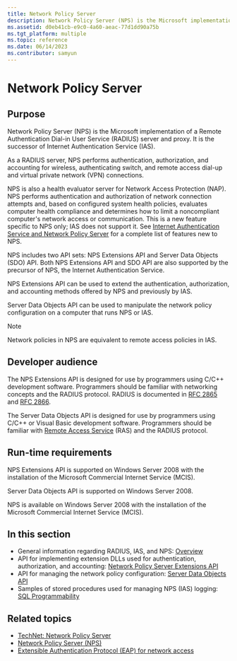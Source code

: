 ```yaml
---
title: Network Policy Server
description: Network Policy Server (NPS) is the Microsoft implementation of a Remote Authentication Dial-in User Service (RADIUS) server and proxy.
ms.assetid: d0eb41cb-e9c0-4a60-aeac-77d1dd90a75b
ms.tgt_platform: multiple
ms.topic: reference
ms.date: 06/14/2023
ms.contributor: samyun
---
```


# Network Policy Server

## Purpose

Network Policy Server (NPS) is the Microsoft implementation of a Remote Authentication Dial-in User Service (RADIUS) server and proxy. It is the successor of Internet Authentication Service (IAS).

As a RADIUS server, NPS performs authentication, authorization, and accounting for wireless, authenticating switch, and remote access dial-up and virtual private network (VPN) connections.

NPS is also a health evaluator server for Network Access Protection (NAP). NPS performs authentication and authorization of network connection attempts and, based on configured system health policies, evaluates computer health compliance and determines how to limit a noncompliant computer's network access or communication. This is a new feature specific to NPS only; IAS does not support it. See [Internet Authentication Service and Network Policy Server](internet-authentication-service-vs-network-policy-server.md) for a complete list of features new to NPS.

NPS includes two API sets: NPS Extensions API and Server Data Objects (SDO) API. Both NPS Extensions API and SDO API are also supported by the precursor of NPS, the Internet Authentication Service.

NPS Extensions API can be used to extend the authentication, authorization, and accounting methods offered by NPS and previously by IAS.

Server Data Objects API can be used to manipulate the network policy configuration on a computer that runs NPS or IAS.

> [!Note]  
> Network policies in NPS are equivalent to remote access policies in IAS.

## Developer audience

The NPS Extensions API is designed for use by programmers using C/C++ development software. Programmers should be familiar with networking concepts and the RADIUS protocol. RADIUS is documented in [RFC 2865](https://www.ietf.org/rfc/rfc2865.txt) and [RFC 2866](https://www.ietf.org/rfc/rfc2866.txt).

The Server Data Objects API is designed for use by programmers using C/C++ or Visual Basic development software. Programmers should be familiar with [Remote Access Service](/windows/desktop/RRAS/remote-access-request-for-comments) (RAS) and the RADIUS protocol.

## Run-time requirements

NPS Extensions API is supported on Windows Server 2008 with the installation of the Microsoft Commercial Internet Service (MCIS).

Server Data Objects API is supported on Windows Server 2008.

NPS is available on Windows Server 2008 with the installation of the Microsoft Commercial Internet Service (MCIS).

## In this section

- General information regarding RADIUS, IAS, and NPS: [Overview](about-network-policy-server.md)
- API for implementing extension DLLs used for authentication, authorization, and accounting: [Network Policy Server Extensions API](ias-extensions.md)
- API for managing the network policy configuration: [Server Data Objects API](server-data-objects.md)
- Samples of stored procedures used for managing NPS (IAS) logging: [SQL Programmability](sql-programmability.md)

## Related topics

- [TechNet: Network Policy Server](/previous-versions/windows/it-pro/windows-server-2012-R2-and-2012/hh831683(v=ws.11))
- [Network Policy Server (NPS)](/windows-server/networking/technologies/nps/nps-top)
- [Extensible Authentication Protocol (EAP) for network access](/windows-server/networking/technologies/extensible-authentication-protocol/network-access)
